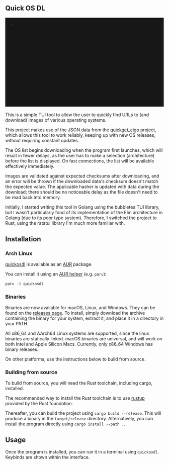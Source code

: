 ## Quick OS DL

![Preview](/.github/preview.gif)

This is a simple TUI tool to allow the user to quickly find URLs to (and download) images of various operating systems.

This project makes use of the JSON data from the [quickget_cigo](https://github.com/lj3954/quickget_cigo) project,
which allows this tool to work reliably, keeping up with new OS releases, without requiring constant updates.

The OS list begins downloading when the program first launches, which will result in fewer delays, as the user
has to make a selection (architecture) before the list is displayed. On fast connections, the list will be
available effectively immediately.

Images are validated against expected checksums after downloading,
and an error will be thrown if the downloaded data's checksum doesn't match the expected value.
The applicable hasher is updated with data during the download;
there should be no noticeable delay as the file doesn't need to be read back into memory.

Initially, I started writing this tool in Golang using the bubbletea TUI library, but I wasn't particularly fond
of its implementation of the Elm architecture in Golang (due to its poor type system). Therefore, I switched the project
to Rust, using the ratatui library I'm much more familiar with.

## Installation

### Arch Linux

[quickosdl](https://aur.archlinux.org/packages/quickosdl) is available as an [AUR](https://aur.archlinux.org) package.

You can install it using an [AUR helper](https://wiki.archlinux.org/title/AUR_helpers) (e.g. `paru`):

```sh
paru -S quickosdl
```

### Binaries

Binaries are now available for macOS, Linux, and Windows. They can be found on the [releases page](https://github.com/lj3954/quickosdl/releases).
To install, simply download the archive containing the binary for your system, extract it, and place it in a directory in your PATH.

All x86_64 and AArch64 Linux systems are supported, since the linux binaries are statically linked.
macOS binaries are universal, and will work on both Intel and Apple Silicon Macs.
Currently, only x86_64 Windows has binary releases.

On other platforms, use the instructions below to build from source.

### Building from source

To build from source, you will need the Rust toolchain, including cargo, installed.

The recommended way to install the Rust toolchain is to use [rustup](https://rustup.rs) provided by the Rust foundation.

Thereafter, you can build the project using `cargo build --release`.
This will produce a binary in the `target/release` directory.
Alternatively, you can install the program directly using `cargo install --path .`.

## Usage

Once the program is installed, you can run it in a terminal using `quickosdl`.
Keybinds are shown within the interface.
